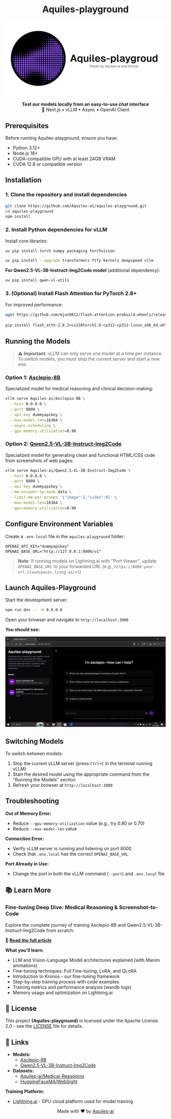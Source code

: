 <h1 align="center">Aquiles-playground</h1>

![image](image/aquiles-playground.png)

<p align="center">
  <strong>Test our models locally from an easy-to-use chat interface</strong><br/>
  🚀 Next.js • vLLM • Async • OpenAI Client
</p>

## Prerequisites

Before running Aquiles-playground, ensure you have:
- Python 3.12+
- Node.js 18+
- CUDA-compatible GPU with at least 24GB VRAM
- CUDA 12.8 or compatible version

## Installation

### 1. Clone the repository and install dependencies
```bash
git clone https://github.com/Aquiles-ai/aquiles-playground.git
cd aquiles-playground
npm install
```

### 2. Install Python dependencies for vLLM

Install core libraries:
```bash
uv pip install torch numpy packaging torchvision
```
```bash
uv pip install --upgrade transformers ftfy kernels deepspeed vllm
```

**For Qwen2.5-VL-3B-Instruct-Img2Code model** (additional dependency):
```bash
uv pip install qwen-vl-utils
```

### 3. (Optional) Install Flash Attention for PyTorch 2.8+

For improved performance:
```bash
wget https://github.com/mjun0812/flash-attention-prebuild-wheels/releases/download/v0.3.14/flash_attn-2.8.2+cu128torch2.8-cp312-cp312-linux_x86_64.whl

pip install flash_attn-2.8.2+cu128torch2.8-cp312-cp312-linux_x86_64.whl
```

## Running the Models

> ⚠️ **Important**: vLLM can only serve one model at a time per instance. To switch models, you must stop the current server and start a new one.

### Option 1: [Asclepio-8B](https://huggingface.co/Aquiles-ai/Asclepio-8B)

Specialized model for medical reasoning and clinical decision-making:
```bash
vllm serve Aquiles-ai/Asclepio-8B \
  --host 0.0.0.0 \
  --port 8000 \
  --api-key dummyapikey \
  --max-model-len=16384 \
  --async-scheduling \
  --gpu-memory-utilization=0.90
```

### Option 2: [Qwen2.5-VL-3B-Instruct-Img2Code](https://huggingface.co/Aquiles-ai/Qwen2.5-VL-3B-Instruct-Img2Code)

Specialized model for generating clean and functional HTML/CSS code from screenshots of web pages:
```bash
vllm serve Aquiles-ai/Qwen2.5-VL-3B-Instruct-Img2Code \
  --host 0.0.0.0 \
  --port 8000 \
  --api-key dummyapikey \
  --mm-encoder-tp-mode data \
  --limit-mm-per-prompt '{"image":2,"video":0}' \
  --max-model-len=16384 \
  --gpu-memory-utilization=0.90
```

## Configure Environment Variables

Create a `.env.local` file in the `aquiles-playground` folder:
```env
OPENAI_API_KEY="dummyapikey"
OPENAI_BASE_URL="http://127.0.0.1:8000/v1"
```

> **Note**: If running models on Lightning.ai with "Port Viewer", update `OPENAI_BASE_URL` to your forwarded URL (e.g., `https://8000-your-url.cloudspaces.litng.ai/v1`)

## Launch Aquiles-Playground

Start the development server:
```bash
npm run dev -- -H 0.0.0.0
```

Open your browser and navigate to `http://localhost:3000`

**You should see:**

![imagepreview](image/preview.png)

## Switching Models

To switch between models:

1. Stop the current vLLM server (press `Ctrl+C` in the terminal running vLLM)
2. Start the desired model using the appropriate command from the "Running the Models" section
3. Refresh your browser at `http://localhost:3000`

## Troubleshooting

**Out of Memory Error:**
- Reduce `--gpu-memory-utilization` value (e.g., try 0.80 or 0.70)
- Reduce `--max-model-len` value

**Connection Error:**
- Verify vLLM server is running and listening on port 8000
- Check that `.env.local` has the correct `OPENAI_BASE_URL`

**Port Already in Use:**
- Change the port in both the vLLM command (`--port`) and `.env.local` file

## 📚 Learn More

### Fine-tuning Deep Dive: Medical Reasoning & Screenshot-to-Code

Explore the complete journey of training Asclepio-8B and Qwen2.5-VL-3B-Instruct-Img2Code from scratch:

🔗 **[Read the full article](https://fredy-rivera-dev-portafolio.vercel.app/blog/llm-finetuning)**

**What you'll learn:**
- LLM and Vision-Language Model architectures explained (with Manim animations)
- Fine-tuning techniques: Full Fine-tuning, LoRA, and QLoRA
- Introduction to Kronos - our fine-tuning framework
- Step-by-step training process with code examples
- Training metrics and performance analysis (wandb logs)
- Memory usage and optimization on Lightning.ai

## 📄 License

This project **(Aquiles-playground)** is licensed under the Apache License 2.0 - see the [LICENSE](LICENSE) file for details.

## 🔗 Links

- **Models:** 
    - [Asclepio-8B](https://huggingface.co/Aquiles-ai/Asclepio-8B)
    - [Qwen2.5-VL-3B-Instruct-Img2Code](https://huggingface.co/Aquiles-ai/Qwen2.5-VL-3B-Instruct-Img2Code)
- **Datasets:**
    - [Aquiles-ai/Medical-Reasoning](https://huggingface.co/datasets/Aquiles-ai/Medical-Reasoning)
    - [HuggingFaceM4/WebSight](https://huggingface.co/datasets/HuggingFaceM4/WebSight)

**Training Platform:**
- [Lightning.ai](https://lightning.ai) - GPU cloud platform used for model training

<p align="center">
  Made with ❤️ by <a href="https://github.com/Aquiles-ai">Aquiles-ai</a>
</p>